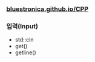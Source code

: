 ### [bluestronica.github.io/CPP](https://bluestronica.github.io/CPP)

### 입력(Input)
- std::cin
- get()
- getline()